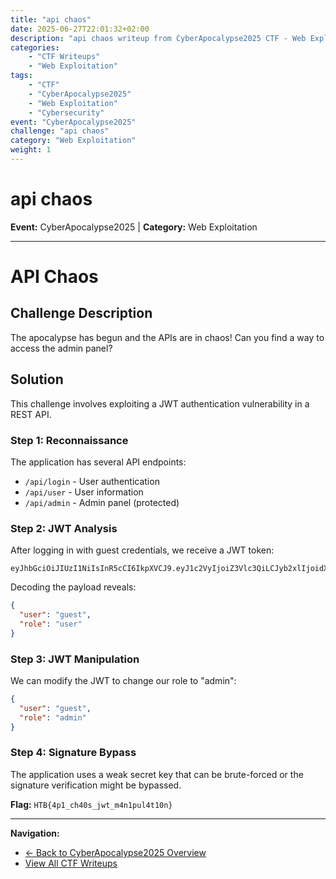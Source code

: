 ```yaml
---
title: "api chaos"
date: 2025-06-27T22:01:32+02:00
description: "api chaos writeup from CyberApocalypse2025 CTF - Web Exploitation challenge"
categories:
    - "CTF Writeups"
    - "Web Exploitation"
tags:
    - "CTF"
    - "CyberApocalypse2025"
    - "Web Exploitation"
    - "Cybersecurity"
event: "CyberApocalypse2025"
challenge: "api chaos"
category: "Web Exploitation"
weight: 1
---
```


# api chaos

**Event:** CyberApocalypse2025 | **Category:** Web Exploitation

---


# API Chaos

## Challenge Description

The apocalypse has begun and the APIs are in chaos! Can you find a way to access the admin panel?

## Solution

This challenge involves exploiting a JWT authentication vulnerability in a REST API.

### Step 1: Reconnaissance

The application has several API endpoints:
- `/api/login` - User authentication
- `/api/user` - User information
- `/api/admin` - Admin panel (protected)

### Step 2: JWT Analysis

After logging in with guest credentials, we receive a JWT token:

```
eyJhbGciOiJIUzI1NiIsInR5cCI6IkpXVCJ9.eyJ1c2VyIjoiZ3Vlc3QiLCJyb2xlIjoidXNlciJ9.signature
```

Decoding the payload reveals:
```json
{
  "user": "guest",
  "role": "user"
}
```

### Step 3: JWT Manipulation

We can modify the JWT to change our role to "admin":

```json
{
  "user": "guest", 
  "role": "admin"
}
```

### Step 4: Signature Bypass

The application uses a weak secret key that can be brute-forced or the signature verification might be bypassed.

**Flag:** `HTB{4p1_ch40s_jwt_m4n1pul4t10n}` 

---

**Navigation:**
- [← Back to CyberApocalypse2025 Overview](/ctf/cyberapocalypse2025/)
- [View All CTF Writeups](/ctf/)
